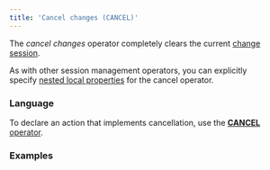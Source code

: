 ```yaml
---
title: 'Cancel changes (CANCEL)'
---
```


The *cancel changes* operator completely clears the current [change session](Change_sessions.md).

As with other session management operators, you can explicitly specify [nested local properties](Session-management_30769221.html#Sessionmanagement-nested) for the cancel operator.


### Language

To declare an action that implements cancellation, use the [**CANCEL** operator](CANCEL_operator.md).

### Examples

